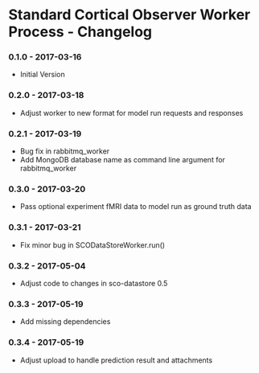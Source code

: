 # Standard Cortical Observer Worker Process - Changelog

### 0.1.0 - 2017-03-16

* Initial Version

### 0.2.0 - 2017-03-18

* Adjust worker to new format for model run requests and responses

### 0.2.1 - 2017-03-19

* Bug fix in rabbitmq_worker
* Add MongoDB database name as command line argument for rabbitmq_worker

### 0.3.0 - 2017-03-20

* Pass optional experiment fMRI data to model run as ground truth data

### 0.3.1 - 2017-03-21

* Fix minor bug in SCODataStoreWorker.run()


### 0.3.2 - 2017-05-04

* Adjust code to changes in sco-datastore 0.5

### 0.3.3 - 2017-05-19

* Add missing dependencies

### 0.3.4 - 2017-05-19

* Adjust upload to handle prediction result and attachments

